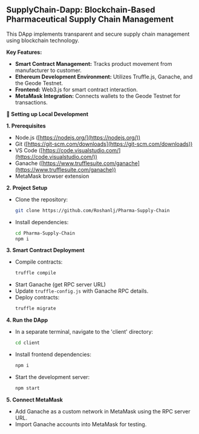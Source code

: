 ## SupplyChain-Dapp: Blockchain-Based Pharmaceutical Supply Chain Management

This DApp implements transparent and secure supply chain management using blockchain technology. 

**Key Features:**

* **Smart Contract Management:** Tracks product movement from manufacturer to customer.
* **Ethereum Development Environment:** Utilizes Truffle.js, Ganache, and the Geode Testnet.
* **Frontend:** Web3.js for smart contract interaction.
* **MetaMask Integration:** Connects wallets to the Geode Testnet for transactions.

**🔧 Setting up Local Development**

**1. Prerequisites**

* Node.js ([https://nodejs.org/](https://nodejs.org/))
* Git ([https://git-scm.com/downloads](https://git-scm.com/downloads))
* VS Code ([https://code.visualstudio.com/](https://code.visualstudio.com/))
* Ganache ([https://www.trufflesuite.com/ganache](https://www.trufflesuite.com/ganache))
* MetaMask browser extension

**2. Project Setup**

* Clone the repository:
   ```bash
   git clone https://github.com/Roshanlj/Pharma-Supply-Chain
   ```
* Install dependencies:
   ```bash
   cd Pharma-Supply-Chain
   npm i
   ```

**3. Smart Contract Deployment**

* Compile contracts:
   ```bash
   truffle compile
   ```
* Start Ganache (get RPC server URL)
* Update `truffle-config.js` with Ganache RPC details.
* Deploy contracts:
   ```bash
   truffle migrate
   ```

**4. Run the DApp**

* In a separate terminal, navigate to the 'client' directory:
   ```bash
   cd client
   ```
* Install frontend dependencies: 
   ```bash
   npm i 
   ```
* Start the development server:
   ```bash
   npm start
   ```

**5. Connect MetaMask**

* Add Ganache as a custom network in MetaMask using the RPC server URL.
* Import Ganache accounts into MetaMask for testing.

